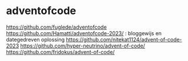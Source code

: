 # adventofcode

https://github.com/fuglede/adventofcode
https://github.com/Hamatti/adventofcode-2023/ : bloggewijs en dategedreven oplossing
https://github.com/nitekat1124/advent-of-code-2023
https://github.com/hyper-neutrino/advent-of-code/
https://github.com/fridokus/advent-of-code/
